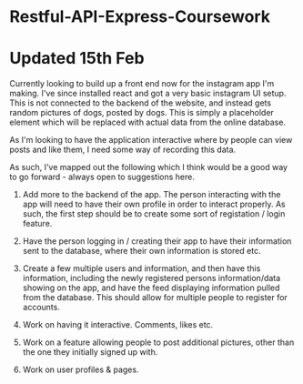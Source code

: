 # Restful-API-Express-Coursework

# Updated 15th Feb

Currently looking to build up a front end now for the instagram app I'm making. I've since installed react and got a very basic instagram UI setup. This is not connected to the backend of the website, and instead gets random pictures of dogs, posted by dogs. This is simply a placeholder element which will be replaced with actual data from the online database.

As I'm looking to have the application interactive where by people can view posts and like them, I need some way of recording this data.

As such, I've mapped out the following which I think would be a good way to go forward - always open to suggestions here.

1.  Add more to the backend of the app. The person interacting with the app will need to have their own profile in order to interact properly. As such, the first step should be to create some sort of registation / login feature.

2.  Have the person logging in / creating their app to have their information sent to the database, where their own information is stored etc.

3.  Create a few multiple users and information, and then have this information, including the newly registered persons information/data showing on the app, and have the feed displaying information pulled from the database. This should allow for multiple people to register for accounts.

4.  Work on having it interactive. Comments, likes etc.

5.  Work on a feature allowing people to post additional pictures, other than the one they initially signed up with.

6.  Work on user profiles & pages.
